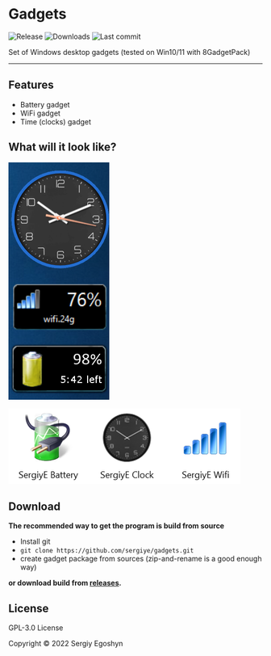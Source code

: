 # Gadgets
![Release](https://img.shields.io/github/v/release/sergiye/gadgets?style=for-the-badge)
![Downloads](https://img.shields.io/github/downloads/sergiye/gadgets/total?style=for-the-badge)
![Last commit](https://img.shields.io/github/last-commit/sergiye/gadgets?style=for-the-badge)

Set of Windows desktop gadgets (tested on Win10/11 with 8GadgetPack)

----

## Features

- Battery gadget
- WiFi gadget
- Time (clocks) gadget

## What will it look like?

[<img src="https://github.com/sergiye/gadgets/raw/master/preview.png" alt="preview"/>](https://github.com/sergiye/gadgets/raw/master/preview.png)

[<img src="https://github.com/sergiye/gadgets/raw/master/preview2.png" alt="Themes"/>](https://github.com/sergiye/gadgets/raw/master/preview2.png)

## Download

**The recommended way to get the program is build from source**
- Install git
- `git clone https://github.com/sergiye/gadgets.git`
- create gadget package from sources (zip-and-rename is a good enough way)

**or download build from <a href="https://github.com/sergiye/gadgets/releases">releases</a>.**

## License

GPL-3.0 License

Copyright © 2022 Sergiy Egoshyn
